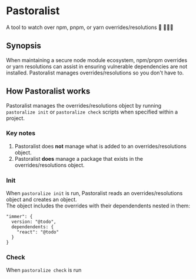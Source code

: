# Pastoralist

A tool to watch over npm, pnpm, or yarn overrides/resolutions 🐑 👩🏽‍🌾

## Synopsis

When maintaining a secure node module ecosystem, npm/pnpm overrides or yarn resolutions can assist in ensuring vulnerable dependencies are not installed.
Pastoralist manages overrides/resolutions so you don't have to.

## How Pastoralist works

Pastoralist manages the overrides/resolutions object by running `pastoralize init` or `pastoralize check` scripts when specified within a project.
### Key notes

1. Pastoralist does **not** manage what is added to an overrides/resolutions object.
2. Pastoralist **does** manage a package that exists in the overrides/resolutions object.

### Init

When `pastoralize init` is run, Pastoralist reads an overrides/resolutions object and creates an object.<br>
The object includes the overrides with their dependendents nested in them:

```
"immer": {
  version: "@todo",
  dependendents: {
    "react": "@todo"
  }
}
```

### Check

When `pastoralize check` is run
